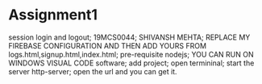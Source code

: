 # Assignment1
session login and logout;
19MCS0044;
SHIVANSH MEHTA;
REPLACE MY FIREBASE CONFIGURATION AND THEN ADD YOURS FROM logs.html,signup.html,index.html;
pre-requisite nodejs;
YOU CAN RUN ON WINDOWS VISUAL CODE software;
add project;
open termininal;
start the server http-server;
open the url and you can get it.
